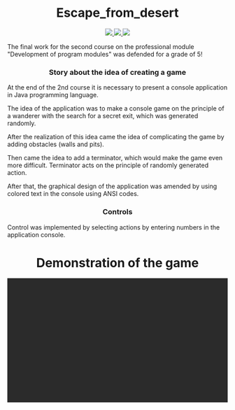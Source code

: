 <h1 align="center":>Escape_from_desert</h1>
<div align="center">
  <a href="https://github.com/K1rsN7/TechHaven/issues">
		<img src="https://img.shields.io/github/issues/K1rsN7/Escape_from_the_desert?color=4A73DF&labelColor=1C2325&style=for-the-badge">
	</a>
	<a href="https://github.com/K1rsN7/TechHaven/stargazers">
		<img src="https://img.shields.io/github/stars/K1rsN7/Escape_from_the_desert?color=4A73DF&labelColor=1C2325&style=for-the-badge">
	</a>
	<a href="./LICENSE">
		<img src="https://img.shields.io/github/license/K1rsN7/Escape_from_the_desert?color=4A73DF&labelColor=1C2325&style=for-the-badge">
	</a>
</div>
<p>The final work for the second course on the professional module "Development of program modules" was defended for a grade of 5! </p>

<h3 align="center">Story about the idea of creating a game</h3>
<p>At the end of the 2nd course it is necessary to present a console application in Java programming language.</p>
<p>The idea of the application was to make a console game on the principle of a wanderer with the search for a secret exit, which was generated randomly. </p>
<p>After the realization of this idea came the idea of complicating the game by adding obstacles (walls and pits).</p>
<p>Then came the idea to add a terminator, which would make the game even more difficult. Terminator acts on the principle of randomly generated action. </p>
<p>After that, the graphical design of the application was amended by using colored text in the console using ANSI codes.</p>
<h3 align="center">Controls</h3>
<p>Control was implemented by selecting actions by entering numbers in the application console.</p>

<h1 align="center">Demonstration of the game</h1>
<div align="center">
  <img src="https://github.com/K1rsN7/Escape_from_the_desert/blob/master/GamePlay.gif">
</div>
